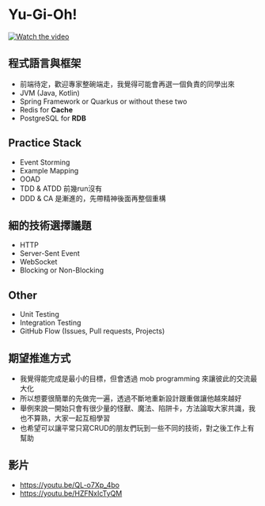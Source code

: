 # Yu-Gi-Oh!

<a href="http://www.youtube.com/watch?feature=player_embedded&v=tXAWuvakMno" target="_blank">
 <img src="http://img.youtube.com/vi/tXAWuvakMno/mqdefault.jpg" alt="Watch the video" />
</a>

## 程式語言與框架
* 前端待定，歡迎專家整碗端走，我覺得可能會再選一個負責的同學出來
* JVM (Java, Kotlin)
* Spring Framework or Quarkus or without these two
* Redis for **Cache**
* PostgreSQL for **RDB**

## Practice Stack
* Event Storming
* Example Mapping
* OOAD
* TDD & ATDD 前幾run沒有
* DDD & CA 是漸進的，先帶精神後面再整個重構

## 細的技術選擇議題
* HTTP
* Server-Sent Event
* WebSocket
* Blocking or Non-Blocking

## Other
* Unit Testing
* Integration Testing
* GitHub Flow (Issues, Pull requests, Projects)

## 期望推進方式
* 我覺得能完成是最小的目標，但會透過 mob programming 來讓彼此的交流最大化
* 所以想要很簡單的先做完一遍，透過不斷地重新設計跟重做讓他越來越好
* 舉例來說一開始只會有很少量的怪獸、魔法、陷阱卡，方法論取大家共識，我也不算熟，大家一起互相學習
* 也希望可以讓平常只寫CRUD的朋友們玩到一些不同的技術，對之後工作上有幫助

## 影片
* https://youtu.be/QL-o7Xp_4bo
* https://youtu.be/HZFNxIcTyQM
